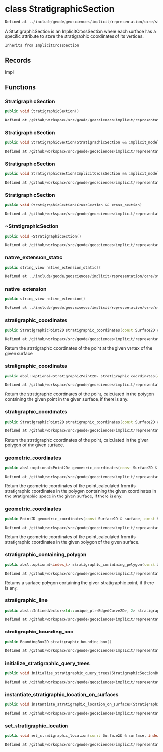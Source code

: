# class StratigraphicSection

```cpp
Defined at ../include/geode/geosciences/implicit/representation/core/stratigraphic_section.h#50
```

 A StratigraphicSection is an ImplicitCrossSection where each surface has a specific attribute to store the stratigraphic coordinates of its vertices.



```cpp
Inherits from ImplicitCrossSection
```



## Records

Impl



## Functions

### StratigraphicSection

```cpp
public void StratigraphicSection()
```

```cpp
Defined at /github/workspace/src/geode/geosciences/implicit/representation/core/stratigraphic_section.cpp#465
```

### StratigraphicSection

```cpp
public void StratigraphicSection(StratigraphicSection && implicit_model)
```

```cpp
Defined at /github/workspace/src/geode/geosciences/implicit/representation/core/stratigraphic_section.cpp#470
```

### StratigraphicSection

```cpp
public void StratigraphicSection(ImplicitCrossSection && implicit_model)
```

```cpp
Defined at /github/workspace/src/geode/geosciences/implicit/representation/core/stratigraphic_section.cpp#477
```

### StratigraphicSection

```cpp
public void StratigraphicSection(CrossSection && cross_section)
```

```cpp
Defined at /github/workspace/src/geode/geosciences/implicit/representation/core/stratigraphic_section.cpp#484
```

### ~StratigraphicSection

```cpp
public void ~StratigraphicSection()
```

```cpp
Defined at /github/workspace/src/geode/geosciences/implicit/representation/core/stratigraphic_section.cpp#490
```

### native_extension_static

```cpp
public string_view native_extension_static()
```

```cpp
Defined at ../include/geode/geosciences/implicit/representation/core/stratigraphic_section.h#68
```

### native_extension

```cpp
public string_view native_extension()
```

```cpp
Defined at ../include/geode/geosciences/implicit/representation/core/stratigraphic_section.h#73
```

### stratigraphic_coordinates

```cpp
public StratigraphicPoint2D stratigraphic_coordinates(const Surface2D & surface, index_t vertex_id)
```

```cpp
Defined at /github/workspace/src/geode/geosciences/implicit/representation/core/stratigraphic_section.cpp#492
```

 Return the stratigraphic coordinates of the point at the given vertex of the given surface.

### stratigraphic_coordinates

```cpp
public absl::optional<StratigraphicPoint2D> stratigraphic_coordinates(const Surface2D & surface, const Point2D & geometric_point)
```

```cpp
Defined at /github/workspace/src/geode/geosciences/implicit/representation/core/stratigraphic_section.cpp#498
```

 Return the stratigraphic coordinates of the point, calculated in the polygon containing the given point in the given surface, if there is any.

### stratigraphic_coordinates

```cpp
public StratigraphicPoint2D stratigraphic_coordinates(const Surface2D & surface, const Point2D & geometric_point, index_t polygon_id)
```

```cpp
Defined at /github/workspace/src/geode/geosciences/implicit/representation/core/stratigraphic_section.cpp#506
```

 Return the stratigraphic coordinates of the point, calculated in the given polygon of the given surface.

### geometric_coordinates

```cpp
public absl::optional<Point2D> geometric_coordinates(const Surface2D & surface, const StratigraphicPoint2D & stratigraphic_point)
```

```cpp
Defined at /github/workspace/src/geode/geosciences/implicit/representation/core/stratigraphic_section.cpp#515
```

 Return the geometric coordinates of the point, calculated from its stratigraphic coordinates in the polygon containing the given coordinates in the stratigraphic space in the given surface, if there is any.

### geometric_coordinates

```cpp
public Point2D geometric_coordinates(const Surface2D & surface, const StratigraphicPoint2D & stratigraphic_point, index_t polygon_id)
```

```cpp
Defined at /github/workspace/src/geode/geosciences/implicit/representation/core/stratigraphic_section.cpp#523
```

 Return the geometric coordinates of the point, calculated from its stratigraphic coordinates in the given polygon of the given surface.

### stratigraphic_containing_polygon

```cpp
public absl::optional<index_t> stratigraphic_containing_polygon(const Surface2D & surface, const StratigraphicPoint2D & stratigraphic_point)
```

```cpp
Defined at /github/workspace/src/geode/geosciences/implicit/representation/core/stratigraphic_section.cpp#532
```

 Returns a surface polygon containing the given stratigraphic point, if there is any.

### stratigraphic_line

```cpp
public absl::InlinedVector<std::unique_ptr<EdgedCurve2D>, 2> stratigraphic_line(const Surface2D & surface, const Line2D & line)
```

```cpp
Defined at /github/workspace/src/geode/geosciences/implicit/representation/core/stratigraphic_section.cpp#541
```

### stratigraphic_bounding_box

```cpp
public BoundingBox2D stratigraphic_bounding_box()
```

```cpp
Defined at /github/workspace/src/geode/geosciences/implicit/representation/core/stratigraphic_section.cpp#548
```

### initialize_stratigraphic_query_trees

```cpp
public void initialize_stratigraphic_query_trees(StratigraphicSectionBuilderKey )
```

```cpp
Defined at /github/workspace/src/geode/geosciences/implicit/representation/core/stratigraphic_section.cpp#553
```

### instantiate_stratigraphic_location_on_surfaces

```cpp
public void instantiate_stratigraphic_location_on_surfaces(StratigraphicSectionBuilderKey )
```

```cpp
Defined at /github/workspace/src/geode/geosciences/implicit/representation/core/stratigraphic_section.cpp#559
```

### set_stratigraphic_location

```cpp
public void set_stratigraphic_location(const Surface2D & surface, index_t vertex_id, Point1D value, StratigraphicSectionBuilderKey )
```

```cpp
Defined at /github/workspace/src/geode/geosciences/implicit/representation/core/stratigraphic_section.cpp#573
```



